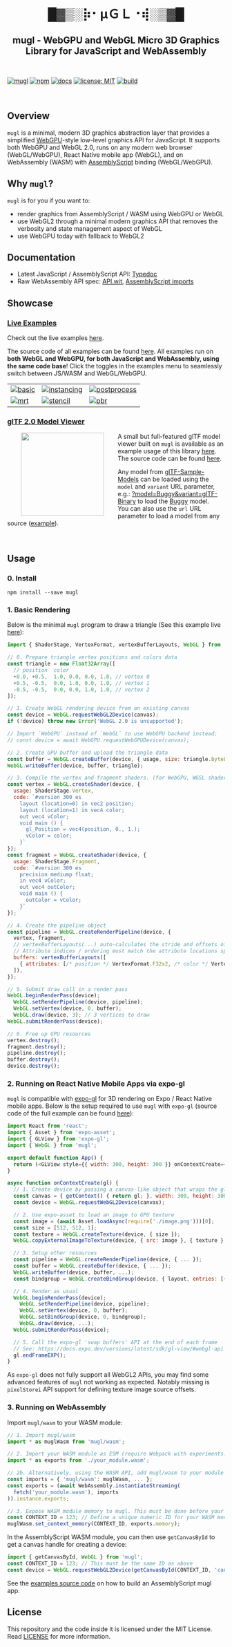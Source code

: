 <h1 align="center">█▓▒­░⡷⠂μＧＬ⠐⢾░▒▓█</h1>
<h2 align="center">mugl - WebGPU and WebGL Micro 3D Graphics Library for JavaScript and WebAssembly</h2>
<br/>

[![mugl](https://img.shields.io/badge/project-mugl-blueviolet.svg?style=flat-square&logo=github)](https://github.com/andykswong/mugl)
[![npm](https://img.shields.io/npm/v/mugl?style=flat-square&logo=npm)](https://www.npmjs.com/package/mugl)
[![docs](https://img.shields.io/badge/docs-typedoc-blue?style=flat-square&logo=typescript&logoColor=white)](http://andykswong.github.io/mugl)
[![license: MIT](https://img.shields.io/badge/License-MIT-red.svg?style=flat-square)](./LICENSE)
[![build](https://img.shields.io/github/actions/workflow/status/andykswong/mugl/build.yaml?style=flat-square)](https://github.com/andykswong/mugl/actions/workflows/build.yaml)

<br/>


## Overview
`mugl` is a minimal, modern 3D graphics abstraction layer that provides a simplified [WebGPU](https://gpuweb.github.io/gpuweb/)-style low-level graphics API for JavaScript. It supports both WebGPU and WebGL 2.0, runs on any modern web browser (WebGL/WebGPU), React Native mobile app (WebGL), and on WebAssembly (WASM) with [AssemblyScript](https://www.assemblyscript.org/) binding (WebGL/WebGPU).

## Why `mugl`?
`mugl` is for you if you want to:
- render graphics from AssemblyScript / WASM using WebGPU or WebGL
- use WebGL2 through a minimal modern graphics API that removes the verbosity and state management aspect of WebGL
- use WebGPU today with fallback to WebGL2

## Documentation
- Latest JavaScript / AssemblyScript API: [Typedoc](http://andykswong.github.io/mugl/latest/docs)
- Raw WebAssembly API spec: [API.wit](./API.wit), [AssemblyScript imports](./assembly/mugl.ts)

## Showcase

### [Live Examples](https://andykswong.github.io/mugl/latest/examples)
Check out the live examples [here](https://andykswong.github.io/mugl/latest/examples).

The source code of all examples can be found [here](./packages/examples/src/apps/). All examples run on **both WebGL and WebGPU, for both JavaScript and WebAssembly, using the same code base**! Click the toggles in the examples menu to seamlessly switch between JS/WASM and WebGL/WebGPU.

|   |   |   |
|---|---|---|
|[![basic](./screenshots/basic.png)](https://andykswong.github.io/mugl/latest/examples/#basic)|[![instancing](./screenshots/instancing.png)](https://andykswong.github.io/mugl/latest/examples/#instancing)|[![postprocess](./screenshots/postprocess.png)](https://andykswong.github.io/mugl/latest/examples/#postprocess)|
|[![mrt](./screenshots/mrt.png)](https://andykswong.github.io/mugl/latest/examples/#mrt)|[![stencil](./screenshots/stencil.png)](https://andykswong.github.io/mugl/latest/examples/#stencil)|[![pbr](./screenshots/pbr.png)](https://andykswong.github.io/mugl/latest/examples/#pbr)|

### [glTF 2.0 Model Viewer](https://andykswong.github.io/mugl/latest/gltf-viewer)
[<img src="./screenshots/DamagedHelmet.png" width="192" align="left" style="margin: 0 2rem" />](https://andykswong.github.io/mugl/latest/gltf-viewer/?model=DamagedHelmet)

A small but full-featured glTF model viewer built on `mugl` is available as an example usage of this library [here](https://andykswong.github.io/mugl/latest/gltf-viewer). \
The source code can be found [here](./packages/gltf-viewer).

Any model from [glTF-Sample-Models](https://github.com/KhronosGroup/glTF-Sample-Models) can be loaded using the `model` and `variant` URL parameter, \
e.g.: [?model=Buggy&variant=glTF-Binary](https://andykswong.github.io/mugl/latest/gltf-viewer/?model=Buggy&variant=glTF-Binary&camera=0&scene=0) to load the [Buggy](https://github.com/KhronosGroup/glTF-Sample-Models/tree/master/2.0/Buggy) model. \
You can also use the `url` URL parameter to load a model from any source ([example](https://andykswong.github.io/mugl/latest/gltf-viewer/?url=https://raw.githubusercontent.com/KhronosGroup/glTF-Sample-Models/master/2.0/Avocado/glTF/Avocado.gltf)).

<br style="clear: both" />

## Usage

### 0. Install
```shell
npm install --save mugl
```

### 1. Basic Rendering
Below is the minimal `mugl` program to draw a triangle (See this example live [here](https://andykswong.github.io/mugl/latest/examples/#basic)):
```javascript
import { ShaderStage, VertexFormat, vertexBufferLayouts, WebGL } from 'mugl';

// 0. Prepare triangle vertex positions and colors data
const triangle = new Float32Array([
  // position  color
  +0.0, +0.5,  1.0, 0.0, 0.0, 1.0, // vertex 0
  +0.5, -0.5,  0.0, 1.0, 0.0, 1.0, // vertex 1
  -0.5, -0.5,  0.0, 0.0, 1.0, 1.0, // vertex 2
]);

// 1. Create WebGL rendering device from an existing canvas
const device = WebGL.requestWebGL2Device(canvas);
if (!device) throw new Error('WebGL 2.0 is unsupported');

// Import `WebGPU` instead of `WebGL` to use WebGPU backend instead:
// const device = await WebGPU.requestWebGPUDevice(canvas);

// 2. Create GPU buffer and upload the triangle data
const buffer = WebGL.createBuffer(device, { usage, size: triangle.byteLength });
WebGL.writeBuffer(device, buffer, triangle);

// 3. Compile the vertex and fragment shaders. (for WebGPU, WGSL shader code should be used)
const vertex = WebGL.createShader(device, {
  usage: ShaderStage.Vertex,
  code: `#version 300 es
    layout (location=0) in vec2 position;
    layout (location=1) in vec4 color;
    out vec4 vColor;
    void main () {
      gl_Position = vec4(position, 0., 1.);
      vColor = color;
    }`
});
const fragment = WebGL.createShader(device, {
  usage: ShaderStage.Fragment,
  code: `#version 300 es
    precision mediump float;
    in vec4 vColor;
    out vec4 outColor;
    void main () {
      outColor = vColor;
    }`
});

// 4. Create the pipeline object
const pipeline = WebGL.createRenderPipeline(device, {
  vertex, fragment,
  // vertexBufferLayouts(...) auto-calculates the stride and offsets of vertex attributes for you
  // Attribute indices / ordering must match the attribute locations specified in vertex shader
  buffers: vertexBufferLayouts([
    { attributes: [/* position */ VertexFormat.F32x2, /* color */ VertexFormat.F32x4] }
  ]),
});

// 5. Submit draw call in a render pass
WebGL.beginRenderPass(device);
  WebGL.setRenderPipeline(device, pipeline);
  WebGL.setVertex(device, 0, buffer);
  WebGL.draw(device, 3); // 3 vertices to draw
WebGL.submitRenderPass(device);

// 6. Free up GPU resources
vertex.destroy();
fragment.destroy();
pipeline.destroy();
buffer.destroy();
device.destroy();
```

### 2. Running on React Native Mobile Apps via expo-gl
`mugl` is compatible with [expo-gl](https://docs.expo.dev/versions/latest/sdk/gl-view/) for 3D rendering on Expo / React Native mobile apps. Below is the setup required to use `mugl` with `expo-gl` (source code of the full example can be found [here](./packages/examples-native/)):

```javascript
import React from 'react';
import { Asset } from 'expo-asset';
import { GLView } from 'expo-gl';
import { WebGL } from 'mugl';

export default function App() {
  return (<GLView style={{ width: 300, height: 300 }} onContextCreate={onContextCreate} />);
}

async function onContextCreate(gl) {
  // 1. Create device by passing a canvas-like object that wraps the gl context
  const canvas = { getContext() { return gl; }, width: 300, height: 300 };
  const device = WebGL.requestWebGL2Device(canvas);

  // 2. Use expo-asset to load an image to GPU texture
  const image = (await Asset.loadAsync(require('./image.png')))[0];
  const size = [512, 512, 1];
  const texture = WebGL.createTexture(device, { size });
  WebGL.copyExternalImageToTexture(device, { src: image }, { texture }, size);

  // 3. Setup other resources
  const pipeline = WebGL.createRenderPipeline(device, { ... });
  const buffer = WebGL.createBuffer(device, { ... });
  WebGL.writeBuffer(device, buffer, ...);
  const bindgroup = WebGL.createBindGroup(device, { layout, entries: [{ texture }] });

  // 4. Render as usual
  WebGL.beginRenderPass(device);
    WebGL.setRenderPipeline(device, pipeline);
    WebGL.setVertex(device, 0, buffer);
    WebGL.setBindGroup(device, 0, bindgroup);
    WebGL.draw(device, ...);
  WebGL.submitRenderPass(device);

  // 5. Call the expo-gl 'swap buffers' API at the end of each frame
  // See: https://docs.expo.dev/versions/latest/sdk/gl-view/#webgl-api
  gl.endFrameEXP();
}
```

As `expo-gl` does not fully support all WebGL2 APIs, you may find some advanced features of `mugl` not working as expected. Notably missing is `pixelStorei` API support for defining texture image source offsets.

### 3. Running on WebAssembly
Import `mugl/wasm` to your WASM module:

```javascript
// 1. Import mugl/wasm
import * as muglWasm from 'mugl/wasm';

// 2. Import your WASM module as ESM (require Webpack with experiments.asyncWebAssembly = true):
import * as exports from './your_module.wasm';

// 2b. Alternatively, using the WASM API, add mugl/wasm to your module imports
const imports = { 'mugl/wasm': muglWasm, ... };
const exports = (await WebAssembly.instantiateStreaming(
  fetch('your_module.wasm'), imports
)).instance.exports;

// 3. Expose WASM module memory to mugl. This must be done before your WASM module calls any mugl method.
const CONTEXT_ID = 123; // Define a unique numeric ID for your WASM module
muglWasm.set_context_memory(CONTEXT_ID, exports.memory);
```

In the AssemblyScript WASM module, you can then use `getCanvasById` to get a canvas handle for creating a device:
```javascript
import { getCanvasById, WebGL } from 'mugl';
const CONTEXT_ID = 123; // This must be the same ID as above
const device = WebGL.requestWebGL2Device(getCanvasById(CONTEXT_ID, 'canvasId'));
```

See the [examples source code](./packages/examples) on how to build an AssemblyScript mugl app.

## License
This repository and the code inside it is licensed under the MIT License. Read [LICENSE](./LICENSE) for more information.
